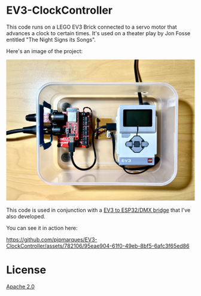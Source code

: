 EV3-ClockController
===

This code runs on a LEGO EV3 Brick connected to a servo motor that advances a clock to certain times. It's used on a theater play by Jon Fosse entitled "The Night Signs its Songs".

Here's an image of the project:

![EV3 Controller](imgs/ClockProject.jpeg)

This code is used in conjunction with a [EV3 to ESP32/DMX bridge](https://github.com/pjpmarques/DMX512-EV3-Bridge) that I've also developed.

You can see it in action here:


https://github.com/pjpmarques/EV3-ClockController/assets/782106/95eae904-61f0-49eb-8bf5-6afc3f65ed86



License
===
[Apache 2.0](LICENSE.txt)
